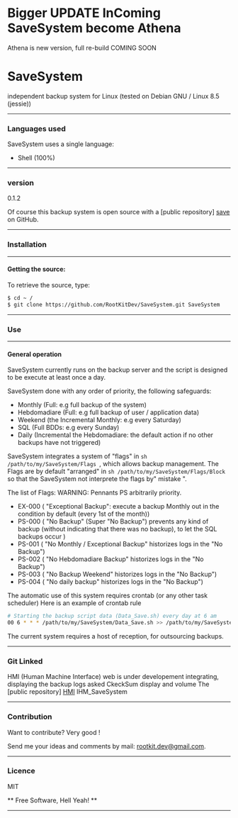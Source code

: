 
# Bigger UPDATE InComing SaveSystem become Athena 
Athena is new version, full re-build 
COMING SOON

# SaveSystem

independent backup system for Linux (tested on Debian GNU / Linux 8.5 (jessie))

---
### Languages used
SaveSystem uses a single language:
 - Shell (100%)

---
### version
0.1.2

Of course this backup system is open source with a [public repository] [save] on GitHub.

---
### Installation

---
#### Getting the source:
To retrieve the source, type:
```sh
$ cd ~ /
$ git clone https://github.com/RootKitDev/SaveSystem.git SaveSystem
```

---
### Use

---
#### General operation
SaveSystem currently runs on the backup server and the script is designed to be
execute at least once a day.

SaveSystem done with any order of priority, the following safeguards:
 - Monthly (Full: e.g full backup of the system)
 - Hebdomadiare (Full: e.g full backup of user / application data)
 - Weekend (the Incremental Monthly: e.g every Saturday)
 - SQL (Full BDDs: e.g every Sunday)
 - Daily (Incremental the Hebdomadiare: the default action if no other backups have not triggered)

SaveSystem integrates a system of "flags" in ```sh /path/to/my/SaveSystem/Flags ```, which allows backup management.
The Flags are by default "arranged" in ```sh /path/to/my/SaveSystem/Flags/Block ``` so that the SaveSystem not interprete the flags by" mistake ".

The list of Flags:
WARNING: Pennants PS arbitrarily priority.
 - EX-000 ( "Exceptional  Backup": execute a backup Monthly out in the condition by default (every 1st of the month))
 - PS-000 ( "No Backup" (Super "No Backup") prevents any kind of backup (without indicating that there was no backup), to let the SQL backups occur )
 - PS-001 ( "No Monthly / Exceptional  Backup" historizes logs in the "No Backup")
 - PS-002 ( "No Hebdomadiare Backup" historizes logs in the "No Backup")
 - PS-003 ( "No Backup Weekend" historizes logs in the "No Backup")
 - PS-004 ( "No daily backup" historizes logs in the "No Backup")

The automatic use of this system requires crontab (or any other task scheduler)
Here is an example of crontab rule

```sh
# Starting the backup script data (Data_Save.sh) every day at 6 am
00 6 * * * /path/to/my/SaveSystem/Data_Save.sh >> /path/to/my/SaveSystem/Logs.d/Cron.log 2> & 1
```

The current system requires a host of reception, for outsourcing backups.

---
### Git Linked
HMI (Human Machine Interface) web is under developement integrating, displaying the backup logs asked CkeckSum display and volume
The [public repository] [HMI] IHM_SaveSystem

---
### Contribution

Want to contribute? Very good !

Send me your ideas and comments by mail: <rootkit.dev@gmail.com>.

---
### Licence

MIT

** Free Software, Hell Yeah! **

---

[Save]: <https://github.com/RootKitDev/SaveSystem>
[HMI]: <https://github.com/RootKitDev/IHM_SaveSystem>
